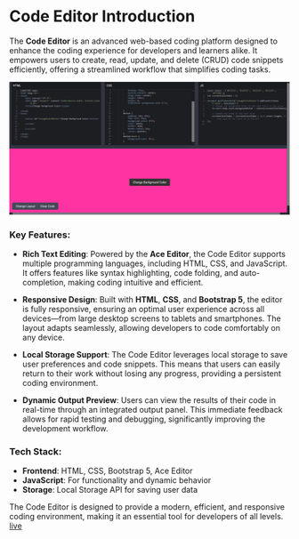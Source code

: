 # Code Editor Introduction

The **Code Editor** is an advanced web-based coding platform designed to enhance the coding experience for developers and learners alike. It empowers users to create, read, update, and delete (CRUD) code snippets efficiently, offering a streamlined workflow that simplifies coding tasks.

 <img src="./code editor.png" alt="">

### Key Features:

- **Rich Text Editing**: Powered by the **Ace Editor**, the Code Editor supports multiple programming languages, including HTML, CSS, and JavaScript. It offers features like syntax highlighting, code folding, and auto-completion, making coding intuitive and efficient.

- **Responsive Design**: Built with **HTML**, **CSS**, and **Bootstrap 5**, the editor is fully responsive, ensuring an optimal user experience across all devices—from large desktop screens to tablets and smartphones. The layout adapts seamlessly, allowing developers to code comfortably on any device.

- **Local Storage Support**: The Code Editor leverages local storage to save user preferences and code snippets. This means that users can easily return to their work without losing any progress, providing a persistent coding environment.

- **Dynamic Output Preview**: Users can view the results of their code in real-time through an integrated output panel. This immediate feedback allows for rapid testing and debugging, significantly improving the development workflow.

### Tech Stack:

- **Frontend**: HTML, CSS, Bootstrap 5, Ace Editor
- **JavaScript**: For functionality and dynamic behavior
- **Storage**: Local Storage API for saving user data

The Code Editor is designed to provide a modern, efficient, and responsive coding environment, making it an essential tool for developers of all levels.
[live](https://crud-code-editor-javascript.netlify.app/)

